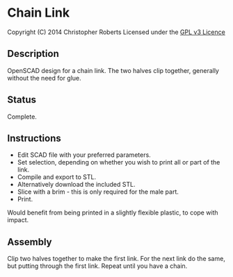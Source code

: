 Chain Link
==========

Copyright (C) 2014 Christopher Roberts
Licensed under the [GPL v3 Licence](https://github.com/chrisjrob/chainlink/blob/master/LICENCE.md "Read licence")

Description
-----------
OpenSCAD design for a chain link.
The two halves clip together, generally without the need for glue.

Status
------
Complete.

Instructions
------------
* Edit SCAD file with your preferred parameters.
* Set selection, depending on whether you wish to print all or part of the link.
* Compile and export to STL.
* Alternatively download the included STL.
* Slice with a brim - this is only required for the male part.
* Print.

Would benefit from being printed in a slightly flexible plastic, to cope with impact.

Assembly
--------
Clip two halves together to make the first link.
For the next link do the same, but putting through the first link.
Repeat until you have a chain.
